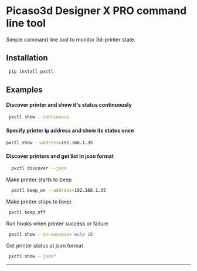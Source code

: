 Picaso3d Designer X PRO command line tool
========================

Simple command line tool to monitor 3d-printer state.

Installation
------
```bash
 pip install pxctl
```


Examples
------

#### Discover printer and show it's status continuously

```bash
 pxctl show --continuous
```


#### Specify printer ip address and show its status once

```bash
pxctl show --address=192.168.1.35
```


#### Discover printers and get list in json format

```bash
  pxctl discover --json
 ```


Make printer starts to beep

```bash
  pxctl beep_on --address=192.168.1.35
 ```

Make printer stops to beep

```bash
 pxctl beep_off
 ```

Run hooks when printer success or failure

```bash
 pxctl show --on-success='echo 10'
 ```

Get printer status at json format

```bash 
 pxctl show --json"
 ```

---------------
